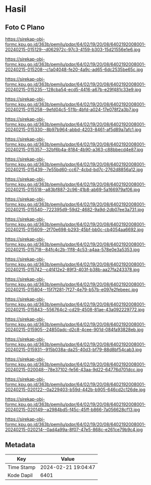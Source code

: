 # Hasil

## Foto C Plano

https://sirekap-obj-formc.kpu.go.id/363b/pemilu/pdpr/64/02/19/20/08/6402192008001-20240215-015129--d062972c-97c3-4159-b303-15d21556e1e6.jpg

https://sirekap-obj-formc.kpu.go.id/363b/pemilu/pdpr/64/02/19/20/08/6402192008001-20240215-015208--c1a04048-fe20-4a9c-ad65-6dc2535be65c.jpg

https://sirekap-obj-formc.kpu.go.id/363b/pemilu/pdpr/64/02/19/20/08/6402192008001-20240215-015235--128cba54-ecd5-4416-a67b-e29f481c33e9.jpg

https://sirekap-obj-formc.kpu.go.id/363b/pemilu/pdpr/64/02/19/20/08/6402192008001-20240215-015258--9efd04c5-511b-4bfd-a024-17e078f2a3b7.jpg

https://sirekap-obj-formc.kpu.go.id/363b/pemilu/pdpr/64/02/19/20/08/6402192008001-20240215-015330--8b97b964-abbd-4203-8461-af5d89a7afc1.jpg

https://sirekap-obj-formc.kpu.go.id/363b/pemilu/pdpr/64/02/19/20/08/6402192008001-20240215-015357--32bf6b4a-8184-4b90-a363-c88bbecd4e87.jpg

https://sirekap-obj-formc.kpu.go.id/363b/pemilu/pdpr/64/02/19/20/08/6402192008001-20240215-015439--7e55bd60-cc67-4cbd-bd7c-2762d8856a12.jpg

https://sirekap-obj-formc.kpu.go.id/363b/pemilu/pdpr/64/02/19/20/08/6402192008001-20240215-015518--a83bf887-2c96-41b8-ab69-5a166979af06.jpg

https://sirekap-obj-formc.kpu.go.id/363b/pemilu/pdpr/64/02/19/20/08/6402192008001-20240215-015540--722395d9-59d2-4682-9a9d-2db07ee3a731.jpg

https://sirekap-obj-formc.kpu.go.id/363b/pemilu/pdpr/64/02/19/20/08/6402192008001-20240215-015609--2f70e698-b293-45bf-bb0c-cb4054aa6692.jpg

https://sirekap-obj-formc.kpu.go.id/363b/pemilu/pdpr/64/02/19/20/08/6402192008001-20240215-015718--84fc4c2b-11f8-4c53-a4aa-578e0e3a5353.jpg

https://sirekap-obj-formc.kpu.go.id/363b/pemilu/pdpr/64/02/19/20/08/6402192008001-20240215-015742--c4f412e2-89f3-403f-b38b-aa27fa243378.jpg

https://sirekap-obj-formc.kpu.go.id/363b/pemilu/pdpr/64/02/19/20/08/6402192008001-20240215-015804--15f7f281-7f27-4e79-b57b-e097e2febeec.jpg

https://sirekap-obj-formc.kpu.go.id/363b/pemilu/pdpr/64/02/19/20/08/6402192008001-20240215-015843--556764c2-cd29-4508-81ae-43a092229772.jpg

https://sirekap-obj-formc.kpu.go.id/363b/pemilu/pdpr/64/02/19/20/08/6402192008001-20240215-015905--24850adc-d2c8-4cee-901d-084fa93828eb.jpg

https://sirekap-obj-formc.kpu.go.id/363b/pemilu/pdpr/64/02/19/20/08/6402192008001-20240215-015931--915b038a-da25-40d3-bf79-88d8bf54cab3.jpg

https://sirekap-obj-formc.kpu.go.id/363b/pemilu/pdpr/64/02/19/20/08/6402192008001-20240215-020048--78e37102-fe56-43aa-9d22-64776d701dcc.jpg

https://sirekap-obj-formc.kpu.go.id/363b/pemilu/pdpr/64/02/19/20/08/6402192008001-20240215-020122--0a229403-b59d-442b-b905-646cd2c126de.jpg

https://sirekap-obj-formc.kpu.go.id/363b/pemilu/pdpr/64/02/19/20/08/6402192008001-20240215-020149--a2984bd5-f45c-45ff-b866-7a056628cf13.jpg

https://sirekap-obj-formc.kpu.go.id/363b/pemilu/pdpr/64/02/19/20/08/6402192008001-20240215-020214--0ad4a99a-8f07-47e5-868c-e261ce79b9c4.jpg


## Metadata

| Key        | Value               |
| ---------- | ------------------- |
| Time Stamp | 2024-02-21 19:04:47 |
| Kode Dapil | 6401                |



